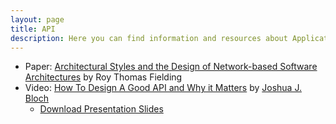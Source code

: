 ```yaml
---
layout: page
title: API
description: Here you can find information and resources about Application Programming Interface (API).
---
```


- Paper: [Architectural Styles and the Design of Network-based Software Architectures](https://www.ics.uci.edu/~fielding/pubs/dissertation/top.htm) by Roy Thomas Fielding
- Video: [How To Design A Good API and Why it Matters](https://www.youtube.com/watch?v=aAb7hSCtvGw) by [Joshua J. Bloch](https://en.wikipedia.org/wiki/Joshua_Bloch)
  - [Download Presentation Slides](http://www.cs.bc.edu/~muller/teaching/cs102/s06/lib/pdf/api-design)